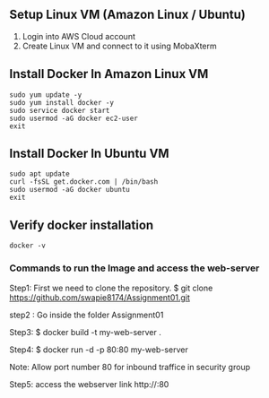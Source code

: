 ## Setup Linux VM (Amazon Linux / Ubuntu)

1) Login into AWS Cloud account
2) Create Linux VM and connect to it using MobaXterm

## Install Docker In Amazon Linux VM

```
sudo yum update -y 
sudo yum install docker -y
sudo service docker start
sudo usermod -aG docker ec2-user
exit
```
## Install Docker In Ubuntu VM

```
sudo apt update
curl -fsSL get.docker.com | /bin/bash
sudo usermod -aG docker ubuntu 
exit
```

## Verify docker installation

```
docker -v
```


### Commands to run the Image and access the web-server

Step1:
First we need to clone the repository.
$ git clone https://github.com/swapie8174/Assignment01.git

step2 :
Go inside the folder Assignment01

Step3:
$ docker build -t my-web-server .

Step4:
$ docker run -d -p 80:80 my-web-server

Note: Allow port number 80 for inbound traffice in security group

Step5:
access the webserver link
http://<EC2-PUBLIC-IP>:80





